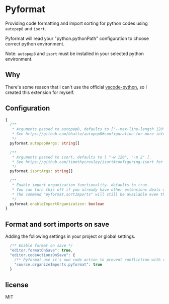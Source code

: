 # Pyformat

Providing code formatting and import sorting for python codes using `autopep8` and `isort`.

Pyformat will read your "python.pythonPath" configuration to choose correct python environment.

Note: `autopep8` and `isort` must be installed in your selected python environment.

## Why
There's some reason that I can't use the official [vscode-python](https://marketplace.visualstudio.com/items?itemName=ms-python.python), so I created this extension for myself.

## Configuration
```typescript
{
  /**
   * Arguments passed to autopep8, defaults to ["--max-line-length 120"].
   * See https://github.com/hhatto/autopep8#configuration for more info.
   */
  pyformat.autopep8Args: string[]

  /**
   * Arguments passed to isort, defaults to [ "-w 120", "-m 2" ].
   * See https://github.com/timothycrosley/isort#configuring-isort for more info.
   */
  pyformat.isortArgs: string[]

  /**
   * Enable import organization functionality. defaults to true.
   * You can turn this off if you already have other extensions deals with your import for python files.
   * The command "pyformat.sortImports" will still be available even this is disabled.
   */
  pyformat.enableImportOrganization: boolean
}
```

## Format and sort imports on save
Adding the following settings in your project or global settings.
```typescript
  /** Enable format on save */
  "editor.formatOnSave": true,
  "editor.codeActionsOnSave": {
    /** Pyformat use it's own code action to prevent confliction with other tools. */
    "source.organizeImports.pyformat": true
  }
```

## license
MIT